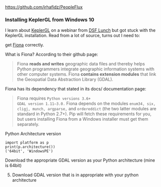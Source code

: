 https://github.com/irhafidz/PeopleFlux


### Installing KeplerGL from Windows 10

I learn about [KeplerGL](https://kepler.gl/) on a webinar from [DSF Lunch](https://www.datasciencefestival.com/event/dsf-lunch-learn-visualising-location-data-with-keplergl/) but got stuck with the KeplerGL installation. Read from a lot of source, turns out I need to:

get [Fiona](https://pypi.org/project/Fiona/) correctly.

What is Fiona? According to their github page:

> Fiona **reads and writes** geographic data files and thereby helps Python programmers integrate geographic information systems with other computer systems. Fiona **contains extension modules** that link the Geospatial Data Abstraction Library (GDAL).

Fiona has its dependency that stated in its docs/ documentation page:

> Fiona requires `Python versions 3.6+`  
> `GDAL version 1.11–3.0.` 
> Fiona depends on the modules `enum34, six, cligj, munch, argparse,` and `ordereddict` (the two latter modules are standard in Python
> 2.7+). Pip will fetch these requirements for you, but users installing Fiona from a Windows installer must get them separately.

Python Architecture version

    import platform as p
    print(p.architecture())
    ('64bit', 'WindowsPE')

Download the appropriate GDAL version as your Python architecture (mine is 64bit)
 

  
5. Download GDAL version that is in appropriate with your python architecture







<!--stackedit_data:
eyJoaXN0b3J5IjpbLTEzODg5MTcxOTgsNTc0MjU0MDk3LC0yMj
U3OTcyMjgsLTE1NDYyMTM1NDEsLTc1Nzg3MDEsOTk4MTMyNjE1
LDEwNDk0NTY2MDgsMTAxNzUwNjEwLC0xNjAzNTQ5ODY2LDEwMj
M3MzkyMzYsLTE5MDQ4NDQ1MzRdfQ==
-->